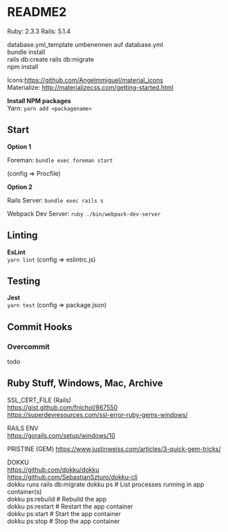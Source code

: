 # README2

Ruby: 2.3.3
Rails: 5.1.4

database.yml_template umbenennen auf database.yml  
bundle install  
rails db:create
rails db:migrate  
npm install  

Icons:https://github.com/Angelmmiguel/material_icons  
Materialize: http://materializecss.com/getting-started.html 

**Install NPM packages**  
Yarn: ``yarn add <packagename>``  

## Start

**Option 1**  

Foreman: ``bundle exec foreman start``

(config => Procfile)

**Option 2**  

Rails Server: ``bundle exec rails s``

Webpack Dev Server: ``ruby ./bin/webpack-dev-server``

## Linting
**EsLint**  
``yarn lint``
(config => eslintrc.js)

## Testing
**Jest**  
``yarn test``
(config => package.json)

## Commit Hooks
### Overcommit
todo

## Ruby Stuff, Windows, Mac, Archive
SSL_CERT_FILE (Rails)  
https://gist.github.com/fnichol/867550  
https://superdevresources.com/ssl-error-ruby-gems-windows/   

RAILS ENV  
https://gorails.com/setup/windows/10   

PRISTINE (GEM)
https://www.justinweiss.com/articles/3-quick-gem-tricks/  

DOKKU  
https://github.com/dokku/dokku  
https://github.com/SebastianSzturo/dokku-cli  
dokku runs rails db:migrate
dokku ps           # List processes running in app container(s)  
dokku ps:rebuild   # Rebuild the app  
dokku ps:restart   # Restart the app container  
dokku ps:start     # Start the app container  
dokku ps:stop      # Stop the app container  